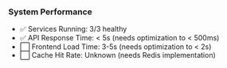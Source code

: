 ### System Performance

- ✅ Services Running: 3/3 healthy
- ✅ API Response Time: < 5s (needs optimization to < 500ms)
- ⬜ Frontend Load Time: 3-5s (needs optimization to < 2s)
- ⬜ Cache Hit Rate: Unknown (needs Redis implementation)
